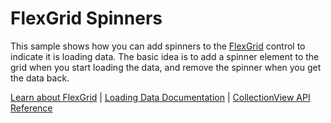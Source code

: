 FlexGrid Spinners
=================

This sample shows how you can add spinners to the [FlexGrid](https://www.grapecity.com/wijmo/api/classes/wijmo_grid.flexgrid.html) control to indicate it is loading data. The basic idea is to add a spinner element to the grid when you start loading the data, and remove the spinner when you get the data back.

[Learn about FlexGrid](https://www.grapecity.com/wijmo/flexgrid-javascript-data-grid) | [Loading Data Documentation](https://www.grapecity.com/wijmo/docs/Topics/Wijmo/Collections/Loading-Data) | [CollectionView API Reference](https://www.grapecity.com/wijmo/api/classes/wijmo.collectionview.html)